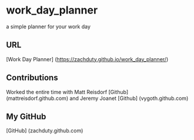 # work_day_planner
a simple planner for your work day

## URL

[Work Day Planner] (https://zachduty.github.io/work_day_planner/)

## Contributions

Worked the entire time with Matt Reisdorf [Github] (mattreisdorf.github.com)
and Jeremy Joanet [Github] (vygoth.github.com)

## My GitHub

[GitHub] (zachduty.github.com)